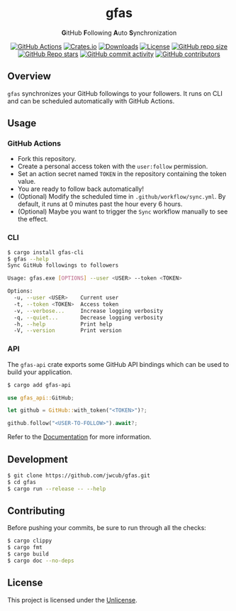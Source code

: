 <div align="center">

# gfas

**G**itHub **F**ollowing **A**uto **S**ynchronization

[![GitHub Actions](https://img.shields.io/github/actions/workflow/status/jwcub/gfas/build.yml?style=flat-square)](https://github.com/jwcub/gfas/actions)
[![Crates.io](https://img.shields.io/crates/v/gfas-cli?style=flat-square)](https://crates.io/crates/gfas-cli)
[![Downloads](https://img.shields.io/crates/d/gfas-cli?style=flat-square)](https://crates.io/crates/gfas-cli)
[![License](https://img.shields.io/github/license/jwcub/gfas?style=flat-square)](https://github.com/jwcub/gfas/blob/main/LICENSE)
[![GitHub repo size](https://img.shields.io/github/repo-size/jwcub/gfas?style=flat-square)](https://github.com/jwcub/gfas)
[![GitHub Repo stars](https://img.shields.io/github/stars/jwcub/gfas?style=flat-square&color=yellow)](https://github.com/jwcub/gfas/stargazers)
[![GitHub commit activity](https://img.shields.io/github/commit-activity/y/jwcub/gfas?style=flat-square)](https://github.com/jwcub/gfas/commits/main/)
[![GitHub contributors](https://img.shields.io/github/contributors/jwcub/gfas?style=flat-square)](https://github.com/jwcub/gfas/graphs/contributors)

</div>

## Overview

`gfas` synchronizes your GitHub followings to your followers. It runs on CLI and can be
scheduled automatically with GitHub Actions.

## Usage

### GitHub Actions

- Fork this repository.
- Create a personal access token with the `user:follow` permission.
- Set an action secret named `TOKEN` in the repository containing the token value.
- You are ready to follow back automatically!
- (Optional) Modify the scheduled time in `.github/workflow/sync.yml`. By default, it runs at 0 minutes past the hour every 6 hours.
- (Optional) Maybe you want to trigger the `Sync` workflow manually to see the effect.

### CLI

```sh
$ cargo install gfas-cli
$ gfas --help
Sync GitHub followings to followers

Usage: gfas.exe [OPTIONS] --user <USER> --token <TOKEN>

Options:
  -u, --user <USER>    Current user
  -t, --token <TOKEN>  Access token
  -v, --verbose...     Increase logging verbosity
  -q, --quiet...       Decrease logging verbosity
  -h, --help           Print help
  -V, --version        Print version
```

### API

The `gfas-api` crate exports some GitHub API bindings which can be used to build your application.

```sh
$ cargo add gfas-api
```

```rust
use gfas_api::GitHub;

let github = GitHub::with_token("<TOKEN>")?;

github.follow("<USER-TO-FOLLOW>").await?;
```

Refer to the [Documentation](https://docs.rs/gfas/latest/gfas-api/) for more information.

## Development

```sh
$ git clone https://github.com/jwcub/gfas.git
$ cd gfas
$ cargo run --release -- --help
```

## Contributing

Before pushing your commits, be sure to run through all the checks:

```sh
$ cargo clippy
$ cargo fmt
$ cargo build
$ cargo doc --no-deps
```

## License

This project is licensed under the [Unlicense](https://github.com/jwcub/gfas/blob/main/LICENSE).
